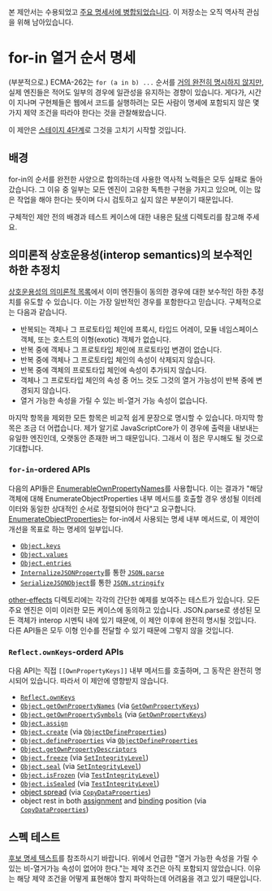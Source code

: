 본 제안서는 수용되었고 [주요 명세서에 병합되었습니다](https://github.com/tc39/ecma262/pull/1791). 이 저장소는 오직 역사적 관심을 위해 남아있습니다.

# for-in 열거 순서 명세
(부분적으로.)
ECMA-262는 `for (a in b) ...` 순서를 [거의 완전히 명시하지 않지만](https://tc39.es/ecma262/#sec-enumerate-object-properties), 실제 엔진들은 적어도 일부의 경우에 일관성을 유지하는 경향이 있습니다. 게다가, 시간이 지나며 구현체들은 웹에서 코드를 실행하려는 모든 사람이 명세에 포함되지 않은 몇 가지 제약 조건을 따라야 한다는 것을 관찰해왔습니다.

이 제안은 [스테이지 4단계](https://tc39.es/process-document)로 그것을 고치기 시작할 것입니다.

## 배경
for-in의 순서를 완전한 사양으로 합의하는데 사용한 역사적 노력들은 모두 실패로 돌아갔습니다. 그 이유 중 일부는 모든 엔진이 고유한 독특한 구현을 가지고 있으며, 이는 많은 작업을 해야 한다는 뜻이며 다시 검토하고 싶지 않은 부분이기 때문입니다.

구체적인 제안 전의 배경과 테스트 케이스에 대한 내용은 [탐색](https://github.com/tc39/proposal-for-in-order/tree/master/exploration) 디렉토리를 참고해 주세요.

## 의미론적 상호운용성(interop semantics)의 보수적인 하한 추정치
[상호운용성의 의미론적 목록](https://github.com/tc39/proposal-for-in-order/tree/master/exploration#interop-semantics)에서 이미 엔진들이 동의한 경우에 대한 보수적인 하한 추정치를 유도할 수 있습니다. 이는 가장 일반적인 경우를 포함한다고 믿습니다. 구체적으로는 다음과 같습니다.
- 반복되는 객체나 그 프로토타입 체인에 프록시, 타입드 어레이, 모듈 네임스페이스 객체, 또는 호스트의 이형(exotic) 객체가 없습니다.
- 반복 중에 객체나 그 프로토타입 체인에 프로토타입 변경이 없습니다.
- 반복 중에 객체나 그 프로토타입 체인의 속성이 삭제되지 않습니다.
- 반복 중에 객체의 프로토타입 체인에 속성이 추가되지 않습니다.
- 객체나 그 프로토타입 체인의 속성 중 어느 것도 그것의 열거 가능성이 반복 중에 변경되지 않습니다.
- 열거 가능한 속성을 가릴 수 있는 비-열거 가능 속성이 없습니다.

마지막 항목을 제외한 모든 항목은 비교적 쉽게 문장으로 명시할 수 있습니다. 마지막 항목은 조금 더 어렵습니다. 제가 알기로 JavaScriptCore가 이 경우에 출력을 내보내는 유일한 엔진인데, 오랫동안 존재한 버그 때문입니다. 그래서 이 점은 무시해도 될 것으로 기대합니다.

### `for-in`-ordered APIs
다음의 API들은 [EnumerableOwnPropertyNames](https://tc39.es/ecma262/#sec-enumerableownpropertynames)를 사용합니다. 이는 결과가 "해당 객체에 대해 EnumerateObjectProperties 내부 메서드를 호출할 경우 생성될 이터레이터와 동일한 상대적인 순서로 정렬되어야 한다"고 요구합니다. [EnumerateObjectProperties](https://tc39.es/ecma262/#sec-enumerate-object-properties)는 for-in에서 사용되는 명세 내부 메서드로, 이 제안이 개선을 목표로 하는 명세의 일부입니다.
- [`Object.keys`](https://tc39.es/ecma262/#sec-object.keys)
- [`Object.values`](https://tc39.es/ecma262/#sec-object.values)
- [`Object.entries`](https://tc39.es/ecma262/#sec-object.entries)
- [`InternalizeJSONProperty`](https://tc39.es/ecma262/#sec-internalizejsonproperty)를 통한 [`JSON.parse`](https://tc39.es/ecma262/#sec-json.parse)
- [`SerializeJSONObject`](https://tc39.es/ecma262/#sec-serializejsonobject)를 통한 [`JSON.stringify`](https://tc39.es/ecma262/#sec-json.stringify)

[other-effects](https://github.com/tc39/proposal-for-in-order/tree/master/other-effects) 디렉토리에는 각각의 간단한 예제를 보여주는 테스트가 있습니다. 모든 주요 엔진은 이미 이러한 모든 케이스에 동의하고 있습니다.
JSON.parse로 생성된 모든 객체가 interop 시멘틱 내에 있기 때문에, 이 제안 이후에 완전히 명시될 것입니다. 다른 API들은 모두 이형 인수를 전달할 수 있기 때문에 그렇지 않을 것입니다.

### `Reflect.ownKeys`-orderd APIs

다음 API는 직접 `[[OwnPropertyKeys]]` 내부 메서드를 호출하며, 그 동작은 완전히 명시되어 있습니다. 따라서 이 제안에 영향받지 않습니다.

- [`Reflect.ownKeys`](https://tc39.es/ecma262/#sec-reflect.ownkeys)
- [`Object.getOwnPropertyNames`](https://tc39.es/ecma262/#sec-object.getownpropertynames) (via [`GetOwnPropertyKeys`](https://tc39.es/ecma262/#sec-getownpropertykeys))
- [`Object.getOwnPropertySymbols`](https://tc39.es/ecma262/#sec-object.getownpropertysymbols) (via [`GetOwnPropertyKeys`](https://tc39.es/ecma262/#sec-getownpropertykeys))
- [`Object.assign`](https://tc39.es/ecma262/#sec-object.assign)
- [`Object.create`](https://tc39.es/ecma262/#sec-object.create) (via [`ObjectDefineProperties`](https://tc39.es/ecma262/#sec-objectdefineproperties))
- [`Object.defineProperties`](https://tc39.es/ecma262/#sec-object.defineproperties) via [`ObjectDefineProperties`](https://tc39.es/ecma262/#sec-objectdefineproperties)
- [`Object.getOwnPropertyDescriptors`](https://tc39.es/ecma262/#sec-object.getownpropertydescriptors)
- [`Object.freeze`](https://tc39.es/ecma262/#sec-object.freeze) (via [`SetIntegrityLevel`](https://tc39.es/ecma262/#sec-setintegritylevel))
- [`Object.seal`](https://tc39.es/ecma262/#sec-object.seal) (via [`SetIntegrityLevel`](https://tc39.es/ecma262/#sec-setintegritylevel))
- [`Object.isFrozen`](https://tc39.es/ecma262/#sec-object.isfrozen) (via [`TestIntegrityLevel`](https://tc39.es/ecma262/#sec-testintegritylevel))
- [`Object.isSealed`](https://tc39.es/ecma262/#sec-object.issealed) (via [`TestIntegrityLevel`](https://tc39.es/ecma262/#sec-testintegritylevel))
- [object spread](https://tc39.es/ecma262/#sec-object-initializer-runtime-semantics-propertydefinitionevaluation) (via [`CopyDataProperties`](https://tc39.es/ecma262/#sec-copydataproperties))
- object rest in both [assignment](https://tc39.es/ecma262/#sec-runtime-semantics-restdestructuringassignmentevaluation) and [binding](https://tc39.es/ecma262/#sec-destructuring-binding-patterns-runtime-semantics-restbindinginitialization) position (via [`CopyDataProperties`](https://tc39.es/ecma262/#sec-copydataproperties))


## 스펙 테스트
 [후보 명세 텍스트](https://tc39.es/proposal-for-in-order/)를 참조하시기 바랍니다. 위에서 언급한 "열거 가능한 속성을 가릴 수 있는 비-열거가능 속성이 없어야 한다."는 제약 조건은 아직 포함되지 않았습니다. 이유는 해당 제약 조건을 어떻게 표현해야 할지 파악하는데 어려움을 겪고 있기 때문입니다.